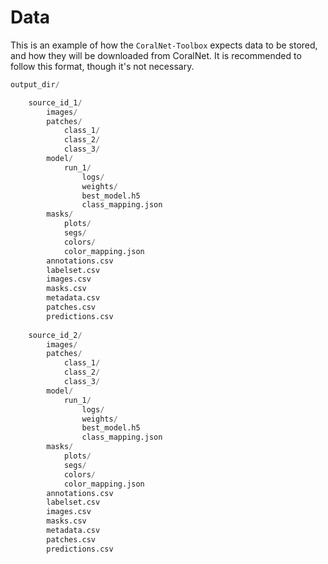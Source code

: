 # Data

This is an example of how the `CoralNet-Toolbox` expects data to be stored, and how they will be downloaded 
from CoralNet. It is recommended to follow this format, though it's not necessary.

```python
output_dir/

    source_id_1/
        images/
        patches/
            class_1/
            class_2/
            class_3/
        model/
            run_1/
                logs/
                weights/
                best_model.h5
                class_mapping.json
        masks/
            plots/
            segs/
            colors/
            color_mapping.json
        annotations.csv
        labelset.csv
        images.csv
        masks.csv
        metadata.csv
        patches.csv
        predictions.csv
        
    source_id_2/
        images/
        patches/
            class_1/
            class_2/
            class_3/
        model/
            run_1/
                logs/
                weights/
                best_model.h5
                class_mapping.json
        masks/
            plots/
            segs/
            colors/
            color_mapping.json
        annotations.csv
        labelset.csv
        images.csv
        masks.csv
        metadata.csv
        patches.csv
        predictions.csv
        
```